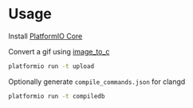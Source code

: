 # Usage

Install [PlatformIO Core](https://platformio.org/install/cli)

Convert a gif using [image_to_c](https://github.com/bitbank2/image_to_c)

```bash
platformio run -t upload
```

Optionally generate `compile_commands.json` for clangd

```bash
platformio run -t compiledb
```
